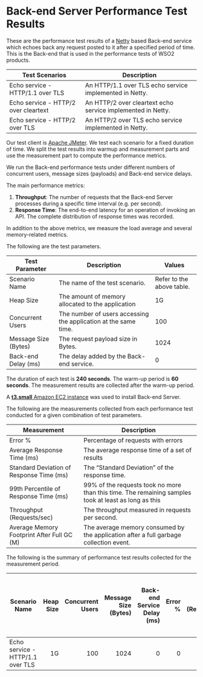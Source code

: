 # Back-end Server Performance Test Results

These are the performance test results of a [Netty](https://netty.io/) based Back-end service which echoes back any request
posted to it after a specified period of time. This is the Back-end that is used in the performance tests of WSO2 products.

| Test Scenarios | Description |
| --- | --- |
| Echo service - HTTP/1.1 over TLS | An HTTP/1.1 over TLS echo service implemented in Netty. |
| Echo service - HTTP/2 over cleartext | An HTTP/2 over cleartext echo service implemented in Netty. |
| Echo service - HTTP/2 over TLS | An HTTP/2 over TLS echo service implemented in Netty. |

Our test client is [Apache JMeter](https://jmeter.apache.org/index.html). We test each scenario for a fixed duration of
time. We split the test results into warmup and measurement parts and use the measurement part to compute the
performance metrics.

We run the Back-end performance tests under different numbers of concurrent users, message sizes (payloads) and Back-end service
delays.

The main performance metrics:

1. **Throughput**: The number of requests that the Back-end Server processes during a specific time interval (e.g. per second).
2. **Response Time**: The end-to-end latency for an operation of invoking an API. The complete distribution of response times was recorded.

In addition to the above metrics, we measure the load average and several memory-related metrics.

The following are the test parameters.

| Test Parameter | Description | Values |
| --- | --- | --- |
| Scenario Name | The name of the test scenario. | Refer to the above table. |
| Heap Size | The amount of memory allocated to the application | 1G |
| Concurrent Users | The number of users accessing the application at the same time. | 100 |
| Message Size (Bytes) | The request payload size in Bytes. | 1024 |
| Back-end Delay (ms) | The delay added by the Back-end service. | 0 |

The duration of each test is **240 seconds**. The warm-up period is **60 seconds**.
The measurement results are collected after the warm-up period.

A [**t3.small** Amazon EC2 instance](https://aws.amazon.com/ec2/instance-types/) was used to install Back-end Server.

The following are the measurements collected from each performance test conducted for a given combination of
test parameters.

| Measurement | Description |
| --- | --- |
| Error % | Percentage of requests with errors |
| Average Response Time (ms) | The average response time of a set of results |
| Standard Deviation of Response Time (ms) | The “Standard Deviation” of the response time. |
| 99th Percentile of Response Time (ms) | 99% of the requests took no more than this time. The remaining samples took at least as long as this |
| Throughput (Requests/sec) | The throughput measured in requests per second. |
| Average Memory Footprint After Full GC (M) | The average memory consumed by the application after a full garbage collection event. |

The following is the summary of performance test results collected for the measurement period.

|  Scenario Name | Heap Size | Concurrent Users | Message Size (Bytes) | Back-end Service Delay (ms) | Error % | Throughput (Requests/sec) | Average Response Time (ms) | Standard Deviation of Response Time (ms) | 99th Percentile of Response Time (ms) | Back-end Server GC Throughput (%) | Average Back-end Server Memory Footprint After Full GC (M) |
|---|---:|---:|---:|---:|---:|---:|---:|---:|---:|---:|---:|
|  Echo service - HTTP/1.1 over TLS | 1G | 100 | 1024 | 0 | 0 | 8025.73 | 12.12 | 5.3 | 23 | 99.91 |  |
